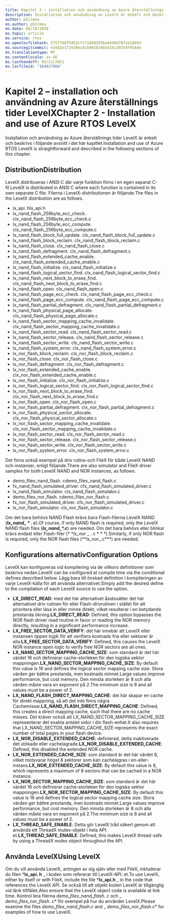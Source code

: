 ```yaml
---
title: Kapitel 2 – installation och användning av Azure återställnings tider LevelX
description: Installation och användning av LevelX är enkelt och beskrivs i följande avsnitt i det här kapitlet.
author: philmea
ms.author: philmea
ms.date: 05/19/2020
ms.topic: article
ms.service: rtos
ms.openlocfilehash: 575776875452cfc718401556a6440d787cb18893
ms.sourcegitcommit: e3d42e1f2920ec9cb002634b542bc20754f9544e
ms.translationtype: MT
ms.contentlocale: sv-SE
ms.lasthandoff: 03/22/2021
ms.locfileid: "104827066"
---
```

# <a name="chapter-2---installation-and-use-of-azure-rtos-levelx"></a><span data-ttu-id="9592e-103">Kapitel 2 – installation och användning av Azure återställnings tider LevelX</span><span class="sxs-lookup"><span data-stu-id="9592e-103">Chapter 2 - Installation and use of Azure RTOS LevelX</span></span>

<span data-ttu-id="9592e-104">Installation och användning av Azure återställnings tider LevelX är enkelt och beskrivs i följande avsnitt i det här kapitlet.</span><span class="sxs-lookup"><span data-stu-id="9592e-104">Installation and use of Azure RTOS LevelX is straightforward and described in the following sections of this chapter.</span></span>

## <a name="distribution"></a><span data-ttu-id="9592e-105">Distribution</span><span class="sxs-lookup"><span data-stu-id="9592e-105">Distribution</span></span>

<span data-ttu-id="9592e-106">LevelX distribueras i ANSI C där varje funktion finns i en egen separat C-fil.</span><span class="sxs-lookup"><span data-stu-id="9592e-106">LevelX is distributed in ANSI C where each function is contained in its own separate C file.</span></span> <span data-ttu-id="9592e-107">Filerna i LevelX-distributionen är följande.</span><span class="sxs-lookup"><span data-stu-id="9592e-107">The files in the LevelX distribution are as follows.</span></span>
- <span data-ttu-id="9592e-108">lx_api. h</span><span class="sxs-lookup"><span data-stu-id="9592e-108">lx_api.h</span></span>
- <span data-ttu-id="9592e-109">lx_nand_flash_256byte_ecc_check. c</span><span class="sxs-lookup"><span data-stu-id="9592e-109">lx_nand_flash_256byte_ecc_check.c</span></span>
- <span data-ttu-id="9592e-110">lx_nand_flash_256byte_ecc_compute. c</span><span class="sxs-lookup"><span data-stu-id="9592e-110">lx_nand_flash_256byte_ecc_compute.c</span></span>
- <span data-ttu-id="9592e-111">lx_nand_flash_block_full_update. c</span><span class="sxs-lookup"><span data-stu-id="9592e-111">lx_nand_flash_block_full_update.c</span></span>
- <span data-ttu-id="9592e-112">lx_nand_flash_block_reclaim. c</span><span class="sxs-lookup"><span data-stu-id="9592e-112">lx_nand_flash_block_reclaim.c</span></span>
- <span data-ttu-id="9592e-113">lx_nand_flash_close. c</span><span class="sxs-lookup"><span data-stu-id="9592e-113">lx_nand_flash_close.c</span></span>
- <span data-ttu-id="9592e-114">lx_nand_flash_defragment. c</span><span class="sxs-lookup"><span data-stu-id="9592e-114">lx_nand_flash_defragment.c</span></span>  
- <span data-ttu-id="9592e-115">lx_nand_flash_extended_cache_enable. c</span><span class="sxs-lookup"><span data-stu-id="9592e-115">lx_nand_flash_extended_cache_enable.c</span></span>
- <span data-ttu-id="9592e-116">lx_nand_flash_initialize. c</span><span class="sxs-lookup"><span data-stu-id="9592e-116">lx_nand_flash_initialize.c</span></span>
- <span data-ttu-id="9592e-117">lx_nand_flash_logical_sector_find. c</span><span class="sxs-lookup"><span data-stu-id="9592e-117">lx_nand_flash_logical_sector_find.c</span></span>
- <span data-ttu-id="9592e-118">lx_nand_flash_next_block_to_erase_find. c</span><span class="sxs-lookup"><span data-stu-id="9592e-118">lx_nand_flash_next_block_to_erase_find.c</span></span>
- <span data-ttu-id="9592e-119">lx_nand_flash_open. c</span><span class="sxs-lookup"><span data-stu-id="9592e-119">lx_nand_flash_open.c</span></span>
- <span data-ttu-id="9592e-120">lx_nand_flash_page_ecc_check. c</span><span class="sxs-lookup"><span data-stu-id="9592e-120">lx_nand_flash_page_ecc_check.c</span></span>
- <span data-ttu-id="9592e-121">lx_nand_flash_page_ecc_compute. c</span><span class="sxs-lookup"><span data-stu-id="9592e-121">lx_nand_flash_page_ecc_compute.c</span></span>  
- <span data-ttu-id="9592e-122">lx_nand_flash_partial_defragment. c</span><span class="sxs-lookup"><span data-stu-id="9592e-122">lx_nand_flash_partial_defragment.c</span></span>
- <span data-ttu-id="9592e-123">lx_nand_flash_physical_page_allocate. c</span><span class="sxs-lookup"><span data-stu-id="9592e-123">lx_nand_flash_physical_page_allocate.c</span></span>
- <span data-ttu-id="9592e-124">lx_nand_flash_sector_mapping_cache_invalidate. c</span><span class="sxs-lookup"><span data-stu-id="9592e-124">lx_nand_flash_sector_mapping_cache_invalidate.c</span></span>
- <span data-ttu-id="9592e-125">lx_nand_flash_sector_read. c</span><span class="sxs-lookup"><span data-stu-id="9592e-125">lx_nand_flash_sector_read.c</span></span>
- <span data-ttu-id="9592e-126">lx_nand_flash_sector_release. c</span><span class="sxs-lookup"><span data-stu-id="9592e-126">lx_nand_flash_sector_release.c</span></span>
- <span data-ttu-id="9592e-127">lx_nand_flash_sector_write. c</span><span class="sxs-lookup"><span data-stu-id="9592e-127">lx_nand_flash_sector_write.c</span></span>
- <span data-ttu-id="9592e-128">lx_nand_flash_system_error. c</span><span class="sxs-lookup"><span data-stu-id="9592e-128">lx_nand_flash_system_error.c</span></span>
- <span data-ttu-id="9592e-129">lx_nor_flash_block_reclaim. c</span><span class="sxs-lookup"><span data-stu-id="9592e-129">lx_nor_flash_block_reclaim.c</span></span>
- <span data-ttu-id="9592e-130">lx_nor_flash_close. c</span><span class="sxs-lookup"><span data-stu-id="9592e-130">lx_nor_flash_close.c</span></span>
- <span data-ttu-id="9592e-131">lx_nor_flash_defragment. c</span><span class="sxs-lookup"><span data-stu-id="9592e-131">lx_nor_flash_defragment.c</span></span>  
- <span data-ttu-id="9592e-132">lx_nor_flash_extended_cache_enable. c</span><span class="sxs-lookup"><span data-stu-id="9592e-132">lx_nor_flash_extended_cache_enable.c</span></span>
- <span data-ttu-id="9592e-133">lx_nor_flash_initialize. c</span><span class="sxs-lookup"><span data-stu-id="9592e-133">lx_nor_flash_initialize.c</span></span>
- <span data-ttu-id="9592e-134">lx_nor_flash_logical_sector_find. c</span><span class="sxs-lookup"><span data-stu-id="9592e-134">lx_nor_flash_logical_sector_find.c</span></span>
- <span data-ttu-id="9592e-135">lx_nor_flash_next_block_to_erase_find. c</span><span class="sxs-lookup"><span data-stu-id="9592e-135">lx_nor_flash_next_block_to_erase_find.c</span></span>
- <span data-ttu-id="9592e-136">lx_nor_flash_open. c</span><span class="sxs-lookup"><span data-stu-id="9592e-136">lx_nor_flash_open.c</span></span>
- <span data-ttu-id="9592e-137">lx_nor_flash_partial_defragment. c</span><span class="sxs-lookup"><span data-stu-id="9592e-137">lx_nor_flash_partial_defragment.c</span></span>
- <span data-ttu-id="9592e-138">lx_nor_flash_physical_sector_allocate. c</span><span class="sxs-lookup"><span data-stu-id="9592e-138">lx_nor_flash_physical_sector_allocate.c</span></span>
- <span data-ttu-id="9592e-139">lx_nor_flash_sector_mapping_cache_invalidate. c</span><span class="sxs-lookup"><span data-stu-id="9592e-139">lx_nor_flash_sector_mapping_cache_invalidate.c</span></span>
- <span data-ttu-id="9592e-140">lx_nor_flash_sector_read. c</span><span class="sxs-lookup"><span data-stu-id="9592e-140">lx_nor_flash_sector_read.c</span></span>
- <span data-ttu-id="9592e-141">lx_nor_flash_sector_release. c</span><span class="sxs-lookup"><span data-stu-id="9592e-141">lx_nor_flash_sector_release.c</span></span>
- <span data-ttu-id="9592e-142">lx_nor_flash_sector_write. c</span><span class="sxs-lookup"><span data-stu-id="9592e-142">lx_nor_flash_sector_write.c</span></span>
- <span data-ttu-id="9592e-143">lx_nor_flash_system_error. c</span><span class="sxs-lookup"><span data-stu-id="9592e-143">lx_nor_flash_system_error.c</span></span>

<span data-ttu-id="9592e-144">Det finns också exempel på driv rutins-och FileX för både LevelX NAND och-instanser, enligt följande.</span><span class="sxs-lookup"><span data-stu-id="9592e-144">There are also simulator and FileX driver samples for both LevelX NAND and NOR instances, as follows.</span></span>

- <span data-ttu-id="9592e-145">demo_filex_nand_flash. c</span><span class="sxs-lookup"><span data-stu-id="9592e-145">demo_filex_nand_flash.c</span></span>  
- <span data-ttu-id="9592e-146">fx_nand_flash_simulated_driver. c</span><span class="sxs-lookup"><span data-stu-id="9592e-146">fx_nand_flash_simulated_driver.c</span></span>
- <span data-ttu-id="9592e-147">lx_nand_flash_simulator. c</span><span class="sxs-lookup"><span data-stu-id="9592e-147">lx_nand_flash_simulator.c</span></span>
- <span data-ttu-id="9592e-148">demo_filex_nor_flash. c</span><span class="sxs-lookup"><span data-stu-id="9592e-148">demo_filex_nor_flash.c</span></span>  
- <span data-ttu-id="9592e-149">fx_nor_flash_simulated_driver. c</span><span class="sxs-lookup"><span data-stu-id="9592e-149">fx_nor_flash_simulated_driver.c</span></span>
- <span data-ttu-id="9592e-150">lx_nor_flash_simulator. c</span><span class="sxs-lookup"><span data-stu-id="9592e-150">lx_nor_flash_simulator.c</span></span>

<span data-ttu-id="9592e-151">Om det bara behövs NAND Flash krävs bara Flash-filerna LevelX NAND (***lx_nand_ \* . c***).</span><span class="sxs-lookup"><span data-stu-id="9592e-151">Of course, if only NAND flash is required, only the LevelX NAND flash files (***lx_nand_\*.c***) are needed.</span></span> <span data-ttu-id="9592e-152">Om det bara behövs eller blinkar krävs endast eller Flash-filer (\* \*_lx_nor_ \_ . c \* \* \*).</span><span class="sxs-lookup"><span data-stu-id="9592e-152">Similarly, if only NOR flash is required, only the NOR flash files (\*\*_lx_nor_\_.c\*\*\*) are needed.</span></span>

## <a name="configuration-options"></a><span data-ttu-id="9592e-153">Konfigurations alternativ</span><span class="sxs-lookup"><span data-stu-id="9592e-153">Configuration Options</span></span>

<span data-ttu-id="9592e-154">LevelX kan konfigureras vid kompilering via de villkors definitioner som beskrivs nedan.</span><span class="sxs-lookup"><span data-stu-id="9592e-154">LevelX can be configured at compile time via the conditional defines described below.</span></span> <span data-ttu-id="9592e-155">Lägg bara till önskad definition i kompileringen av varje LevelX-källa för att använda alternativet.</span><span class="sxs-lookup"><span data-stu-id="9592e-155">Simply add the desired define to the compilation of each LevelX source to use the option.</span></span>

- <span data-ttu-id="9592e-156">**LX_DIRECT_READ**: med det här alternativet åsidosätter det här alternativet driv rutinen för eller Flash-drivrutinen i stället för att prioritera eller läsa in eller minne direkt, vilket resulterar i en betydande prestanda ökning.</span><span class="sxs-lookup"><span data-stu-id="9592e-156">**LX_DIRECT_READ**:  Defined, this option bypasses the NOR flash driver read routine in favor or reading the NOR memory directly, resulting in a significant performance increase.</span></span>
- <span data-ttu-id="9592e-157">**LX_FREE_SECTOR_DATA_VERIFY**: det här innebär att LevelX eller instansen öppen logik för att verifiera kostnads fria eller sektorer är alla.</span><span class="sxs-lookup"><span data-stu-id="9592e-157">**LX_FREE_SECTOR_DATA_VERIFY**: Defined, this causes the LevelX NOR instance open logic to verify free NOR sectors are all ones.</span></span>
- <span data-ttu-id="9592e-158">**LX_NAND_SECTOR_MAPPING_CACHE_SIZE**: som standard är det här värdet 16 och definierar cache-storleken för den logiska sektor mappningen.</span><span class="sxs-lookup"><span data-stu-id="9592e-158">**LX_NAND_SECTOR_MAPPING_CACHE_SIZE**:  By default this value is 16 and defines the logical sector mapping cache size.</span></span> <span data-ttu-id="9592e-159">Stora värden ger bättre prestanda, men kostnads minnet.</span><span class="sxs-lookup"><span data-stu-id="9592e-159">Large values improve performance, but cost memory.</span></span> <span data-ttu-id="9592e-160">Den minsta storleken är 8 och alla värden måste vara en exponent på 2.</span><span class="sxs-lookup"><span data-stu-id="9592e-160">The minimum size is 8 and all values must be a power of 2.</span></span>
- <span data-ttu-id="9592e-161">**LX_NAND_FLASH_DIRECT_MAPPING_CACHE**: det här skapar en cache för direkt mappning, så att det inte finns några Cachemissar.</span><span class="sxs-lookup"><span data-stu-id="9592e-161">**LX_NAND_FLASH_DIRECT_MAPPING_CACHE**: Defined, this creates a direct mapping cache, such that there are no cache misses.</span></span> <span data-ttu-id="9592e-162">Det kräver också att LX_NAND_SECTOR_MAPPING_CACHE_SIZE representerar det exakta antalet sidor i din flash-enhet.</span><span class="sxs-lookup"><span data-stu-id="9592e-162">It also requires that LX_NAND_SECTOR_MAPPING_CACHE_SIZE represents the exact number of total pages in your flash device.</span></span>
- <span data-ttu-id="9592e-163">**LX_NOR_DISABLE_EXTENDED_CACHE**: definierad, detta inaktiverade det utökade eller cachelagrade.</span><span class="sxs-lookup"><span data-stu-id="9592e-163">**LX_NOR_DISABLE_EXTENDED_CACHE**: Defined, this disabled the extended NOR cache.</span></span>
- <span data-ttu-id="9592e-164">**LX_NOR_EXTENDED_CACHE_SIZE**: som standard är det här värdet 8, vilket motsvarar högst 8 sektorer som kan cachelagras i en-eller-instans.</span><span class="sxs-lookup"><span data-stu-id="9592e-164">**LX_NOR_EXTENDED_CACHE_SIZE**: By default this value is 8, which represents a maximum of 8 sectors that can be cached in a NOR instance.</span></span>
- <span data-ttu-id="9592e-165">**LX_NOR_SECTOR_MAPPING_CACHE_SIZE**: som standard är det här värdet 16 och definierar cache-storleken för den logiska sektor mappningen.</span><span class="sxs-lookup"><span data-stu-id="9592e-165">**LX_NOR_SECTOR_MAPPING_CACHE_SIZE**: By default this value is 16 and defines the logical sector mapping cache size.</span></span> <span data-ttu-id="9592e-166">Stora värden ger bättre prestanda, men kostnads minnet.</span><span class="sxs-lookup"><span data-stu-id="9592e-166">Large values improve performance, but cost memory.</span></span> <span data-ttu-id="9592e-167">Den minsta storleken är 8 och alla värden måste vara en exponent på 2.</span><span class="sxs-lookup"><span data-stu-id="9592e-167">The minimum size is 8 and all values must be a power of 2.</span></span>
- <span data-ttu-id="9592e-168">**LX_THREAD_SAFE_ENABLE**: Detta gör LevelX tråd säkert genom att använda ett ThreadX mutex-objekt i hela API: et.</span><span class="sxs-lookup"><span data-stu-id="9592e-168">**LX_THREAD_SAFE_ENABLE**: Defined, this makes LevelX thread-safe by using a ThreadX mutex object throughout the API.</span></span>

## <a name="using-levelx"></a><span data-ttu-id="9592e-169">Använda LevelX</span><span class="sxs-lookup"><span data-stu-id="9592e-169">Using LevelX</span></span>

<span data-ttu-id="9592e-170">Om du vill använda LevelX, antingen av sig själv eller med FileX, inkluderar du filen \***lx_api. h** _ i koden som refererar till LevelX-API: et.</span><span class="sxs-lookup"><span data-stu-id="9592e-170">To use LevelX, either by itself or with FileX, include the file \***lx_api.h** _ in the code that references the LevelX API.</span></span> <span data-ttu-id="9592e-171">Se också till att objekt koden LevelX är tillgänglig vid länk tillfället.</span><span class="sxs-lookup"><span data-stu-id="9592e-171">Also ensure that the LevelX object code is available at link time.</span></span> <span data-ttu-id="9592e-172">Kontrol lera filerna _*_demo_filex_nand_flash. c_*_ och _ *_demo_filex_nor_flash. c_*\* för exempel på hur du använder LevelX.</span><span class="sxs-lookup"><span data-stu-id="9592e-172">Please examine the files _*_demo_filex_nand_flash.c_*_ and _ *_demo_filex_nor_flash.c_*\* for examples of how to use LevelX.</span></span>
